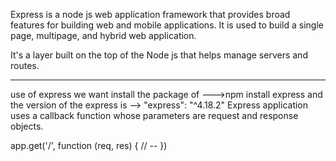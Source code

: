 Express is a node js web application framework that provides broad features for building web and mobile applications. It is used to build a single page, multipage, and hybrid web application.

It's a layer built on the top of the Node js that helps manage servers and routes.
<hr>
use of express
we want install the package of --->npm install express
and the version of the express is --> "express": "^4.18.2"
Express application uses a callback function whose parameters are request and response objects.

app.get('/', function (req, res) {
   // --
})
